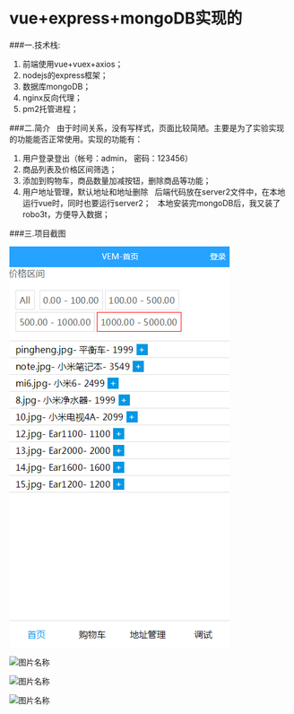 
# vue+express+mongoDB实现的

###一.技术栈:
  1. 前端使用vue+vuex+axios；
  2. nodejs的express框架；
  3. 数据库mongoDB；
  4. nginx反向代理；
  5. pm2托管进程；
  
  
###二.简介
  &nbsp;&nbsp;由于时间关系，没有写样式，页面比较简陋。主要是为了实验实现的功能能否正常使用。实现的功能有：
  1. 用户登录登出（帐号：admin， 密码：123456）
  2. 商品列表及价格区间筛选；
  3. 添加到购物车，商品数量加减按钮，删除商品等功能；
  4. 用户地址管理，默认地址和地址删除
  &nbsp;&nbsp;后端代码放在server2文件中，在本地运行vue时，同时也要运行server2；
  &nbsp;&nbsp;本地安装完mongoDB后，我又装了robo3t，方便导入数据；
  
  
 ###三.项目截图
 
 ![图片名称](https://raw.githubusercontent.com/AUSERGEE/vue-express-mongoDB-/master/page-img/01.png)  
 
 ![图片名称](https://raw.githubusercontent.com/AUSERGEE/vue-express-mongoDB-/master/page-img/02.png)  
 
 ![图片名称](https://raw.githubusercontent.com/AUSERGEE/vue-express-mongoDB-/master/page-img/03.png)  
 
 ![图片名称](https://raw.githubusercontent.com/AUSERGEE/vue-express-mongoDB-/master/page-img/04.png)
 
 
  



